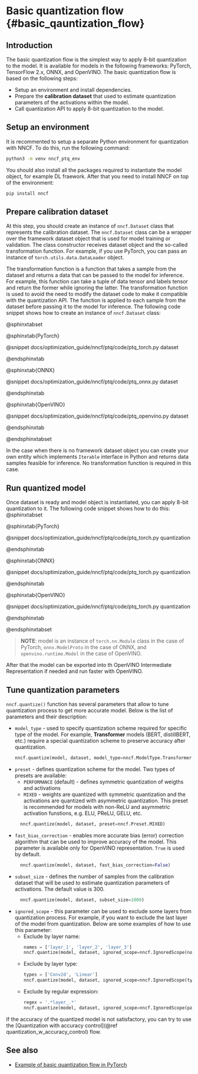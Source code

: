 # Basic quantization flow {#basic_qauntization_flow}

## Introduction

The basic quantization flow is the simplest way to apply 8-bit quantization to the model. It is available for models in the following frameworks: PyTorch, TensorFlow 2.x, ONNX, and OpenVINO. The basic quantization flow is based on the following steps:
* Setup an environment and install dependencies.
* Prepare the **calibration dataset** that used to estimate quantization parameters of the activations within the model.
* Call quantization API to apply 8-bit quantization to the model.

## Setup an environment

It is recommented to setup a separate Python environment for quantization with NNCF. To do this, run the following command:
```bash
python3 -m venv nncf_ptq_env
```
You should also install all the packages required to instantiate the model object, for example DL fraework. After that you need to install NNCF on top of the environment:
```bash
pip install nncf
```

## Prepare calibration dataset

At this step, you should create an instance of `nncf.Dataset` class that represents the calibration dataset. The `nncf.Dataset` class can be a wrapper over the framework dataset object that is used for model training or validation. The class constructor receives dataset object and the so-called transformation function. For example, if you use PyTorch, you can pass an instance of `torch.utils.data.DataLoader` object. 

The transformation function is a function that takes a sample from the dataset and returns a data that can be passed to the model for inference. For example, this function can take a tuple of data tensor and labels tensor and return the former while ignoring the latter. The transformation function is used to avoid the need to modify the dataset code to make it compatible with the quantization API. The function is applied to each sample from the dataset before passing it to the model for inference. The following code snippet shows how to create an instance of `nncf.Dataset` class:

@sphinxtabset

@sphinxtab{PyTorch}

@snippet docs/optimization_guide/nncf/ptq/code/ptq_torch.py dataset

@endsphinxtab

@sphinxtab{ONNX}

@snippet docs/optimization_guide/nncf/ptq/code/ptq_onnx.py dataset

@endsphinxtab

@sphinxtab{OpenVINO}

@snippet docs/optimization_guide/nncf/ptq/code/ptq_openvino.py dataset

@endsphinxtab

@endsphinxtabset

In the case when there is no framework dataset object you can create your own entity which implements `Iterable` interface in Python and returns data samples feasible for inference. No transformation function is required in this case.


## Run quantized model
Once dataset is ready and model object is instantiated, you can apply 8-bit quantization to it. The following code snippet shows how to do this:
@sphinxtabset

@sphinxtab{PyTorch}

@snippet docs/optimization_guide/nncf/ptq/code/ptq_torch.py quantization

@endsphinxtab

@sphinxtab{ONNX}

@snippet docs/optimization_guide/nncf/ptq/code/ptq_torch.py quantization

@endsphinxtab

@sphinxtab{OpenVINO}

@snippet docs/optimization_guide/nncf/ptq/code/ptq_torch.py quantization

@endsphinxtab

@endsphinxtabset

> **NOTE**: model is an instance of `torch.nn.Module` class in the case of PyTorch, `onnx.ModelProto` in the case of ONNX, and `openvino.runtime.Model` in the case of OpenVINO.

After that the model can be exported into th OpenVINO Intermediate Representation if needed and run faster with OpenVINO.

## Tune quantization parameters

`nncf.quantize()` function has several parameters that allow to tune quantization process to get more accurate model. Below is the list of parameters and their description:
* `model_type` - used to specify quantization scheme required for specific type of the model. For example, **Transformer** models (BERT, distillBERT, etc.) require a special quantization scheme to preserve accuracy after quantization.
  ```python
  nncf.quantize(model, dataset, model_type=nncf.ModelType.Transformer)
  ```
* `preset` - defines quantization scheme for the model. Two types of presets are available:
  * `PERFORMANCE` (default) - defines symmetric quantization of weigths and activations
  * `MIXED` - weights are quantized with symmetric quantization and the activations are quantized with asymmetric quantization. This preset is recommended for models with non-ReLU and asymmetric activation funstions, e.g. ELU, PReLU, GELU, etc.
  ```python
    nncf.quantize(model, dataset, preset=nncf.Preset.MIXED)
  ```
* `fast_bias_correction` - enables more accurate bias (error) correction algorithm that can be used to improve accuracy of the model. This parameter is available only for OpenVINO representation. `True` is used by default.
  ```python
    nncf.quantize(model, dataset, fast_bias_correction=False)
  ```
* `subset_size` - defines the number of samples from the calibration dataset that will be used to estimate quantization parameters of activations. The default value is 300.
  ```python
    nncf.quantize(model, dataset, subset_size=1000)
  ```
* `ignored_scope` - this parameter can be used to exclude some layers from quantization process. For example, if you want to exclude the last layer of the model from quantization. Below are some examples of how to use this parameter:
  * Exclude by layer name:
    ```python
    names = ['layer_1', 'layer_2', 'layer_3']
    nncf.quantize(model, dataset, ignored_scope=nncf.IgnoredScope(names=names))
    ```
  * Exclude by layer type:
    ```python
    types = ['Conv2d', 'Linear']
    nncf.quantize(model, dataset, ignored_scope=nncf.IgnoredScope(types=types))
    ```
  * Exclude by regular expression:
    ```python
    regex = '.*layer_.*'
    nncf.quantize(model, dataset, ignored_scope=nncf.IgnoredScope(patterns=regex))
    ```

If the accuracy of the quantized model is not satisfactory, you can try to use the [Quantization with accuracy control](@ref quantization_w_accuracy_control) flow.

## See also
* [Example of basic quantization flow in PyTorch](https://github.com/openvinotoolkit/nncf/blob/0f1d89cae234603e0dfdef4916fa06ef2401c383/examples/post_training_quantization/torch/mobilenet_v2/main.py)